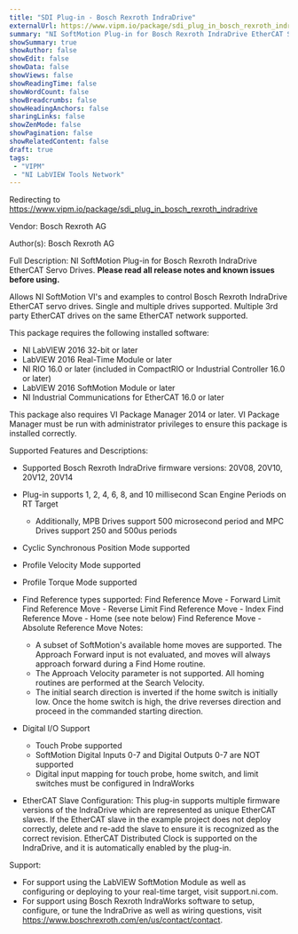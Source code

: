 ```yaml
---
title: "SDI Plug-in - Bosch Rexroth IndraDrive"
externalUrl: https://www.vipm.io/package/sdi_plug_in_bosch_rexroth_indradrive
summary: "NI SoftMotion Plug-in for Bosch Rexroth IndraDrive EtherCAT Servo Drives."
showSummary: true
showAuthor: false
showEdit: false
showData: false
showViews: false
showReadingTime: false
showWordCount: false
showBreadcrumbs: false
showHeadingAnchors: false
sharingLinks: false
showZenMode: false
showPagination: false
showRelatedContent: false
draft: true
tags:
 - "VIPM"
 - "NI LabVIEW Tools Network"
---
```


Redirecting to https://www.vipm.io/package/sdi_plug_in_bosch_rexroth_indradrive

Vendor: Bosch Rexroth AG

Author(s): Bosch Rexroth AG
 
Full Description:
NI SoftMotion Plug-in for Bosch Rexroth IndraDrive EtherCAT Servo Drives. **Please read all release notes and known issues before using.**

Allows NI SoftMotion VI's and examples to control Bosch Rexroth IndraDrive EtherCAT servo drives. Single and multiple drives supported. Multiple 3rd party EtherCAT drives on the same EtherCAT network supported.

This package requires the following installed software:
- NI LabVIEW 2016 32-bit or later
- LabVIEW 2016 Real-Time Module or later
- NI RIO 16.0 or later (included in CompactRIO or Industrial Controller 16.0 or later)
- LabVIEW 2016 SoftMotion Module or later
- NI Industrial Communications for EtherCAT 16.0 or later

This package also requires VI Package Manager 2014 or later.
VI Package Manager must be run with administrator privileges to ensure this package is installed correctly.

Supported Features and Descriptions:
- Supported Bosch Rexroth IndraDrive firmware versions: 20V08, 20V10, 20V12, 20V14
- Plug-in supports 1, 2, 4, 6, 8, and 10 millisecond Scan Engine Periods on RT Target
  - Additionally, MPB Drives support 500 microsecond period and MPC Drives support 250 and 500us periods
- Cyclic Synchronous Position Mode supported
- Profile Velocity Mode supported
- Profile Torque Mode supported
- Find Reference types supported:
  Find Reference Move - Forward Limit
  Find Reference Move - Reverse Limit
  Find Reference Move - Index
  Find Reference Move - Home (see note below)
  Find Reference Move - Absolute
  Reference Move Notes:
  - A subset of SoftMotion's available home moves are supported. The Approach Forward input is not evaluated, and moves will always approach forward during a Find Home routine.
  - The Approach Velocity parameter is not supported. All homing routines are performed at the Search Velocity.
  - The initial search direction is inverted if the home switch is initially low. Once the home switch is high, the drive reverses direction and proceed in the commanded starting direction.
- Digital I/O Support
  - Touch Probe supported
  - SoftMotion Digital Inputs 0-7 and Digital Outputs 0-7 are NOT supported
  - Digital input mapping for touch probe, home switch, and limit switches must be configured in IndraWorks

- EtherCAT Slave Configuration:
This plug-in supports multiple firmware versions of the IndraDrive which are represented as unique EtherCAT slaves. If the EtherCAT slave in the example project does not deploy correctly, delete and re-add the slave to ensure it is recognized as the correct revision.
EtherCAT Distributed Clock is supported on the IndraDrive, and it is automatically enabled by the plug-in.

Support:
- For support using the LabVIEW SoftMotion Module as well as configuring or deploying to your real-time target, visit support.ni.com.
- For support using Bosch Rexroth IndraWorks software to setup, configure, or tune the IndraDrive as well as wiring questions, visit https://www.boschrexroth.com/en/us/contact/contact.